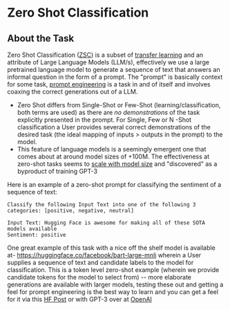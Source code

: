 # Zero Shot Classification

## About the Task

Zero Shot Classification ([ZSC](https://joeddav.github.io/blog/2020/05/29/ZSL.html)) is a subset of [transfer learning](https://en.wikipedia.org/wiki/Transfer_learning) and an attribute of Large Language Models (LLM/s), effectively we use a large pretrained language model to generate a sequence of text that answers an informal question in the form of a prompt. The "prompt" is basically context for some task, [prompt engineering](https://en.wikipedia.org/wiki/Prompt_engineering) is a task in and of itself and involves coaxing the correct generations out of a LLM.
- Zero Shot differs from Single-Shot or Few-Shot (learning/classification, both terms are used) as there are *no demonstrations* of the task explicitly presented in the prompt. For Single, Few or N -Shot classification a User provides several correct demonstrations of the desired task (the ideal mapping of inputs > outputs in the prompt) to the model. 
- This feature of language models is a seemingly emergent one that comes about at around model sizes of +100M. The effectiveness at zero-shot tasks seems to [scale with model size](https://arxiv.org/pdf/2005.14165.pdf) and "discovered" as a byproduct of training GPT-3


Here is an example of a zero-shot prompt for classifying the sentiment of a sequence of text:
```
Classify the following Input Text into one of the following 3 categories: [positive, negative, neutral]

Input Text: Hugging Face is awesome for making all of these SOTA models available
Sentiment: positive

```

One great example of this task with a nice off the shelf model is available at- https://huggingface.co/facebook/bart-large-mnli wherein a User supplies a sequence of text and candidate labels to the model for classification. This is a token level zero-shot example (wherein we provide candidate tokens for the model to select from) -- more elaborate generations are available with larger models, testing these out and getting a feel for prompt engineering is the best way to learn and you can get a feel for it via this [HF Post](https://huggingface.co/tasks/text-generation) or with GPT-3 over at [OpenAI](https://beta.openai.com/playground)

